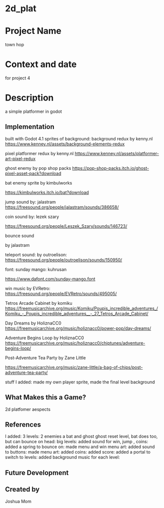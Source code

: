 # 2d_plat

# Project Name
town hop
# Context and date
for project 4

# Description

a simple platformer in godot

## Implementation
built with Godot 4.1
sprites of background:
background redux by kenny.nl
https://www.kenney.nl/assets/background-elements-redux

pixel platformer redux by kenny.nl
https://www.kenney.nl/assets/platformer-art-pixel-redux

ghost enemy by pop shop packs
https://pop-shop-packs.itch.io/ghost-pixel-asset-pack?download

bat enemy sprite by kimbulworks

https://kimbulworks.itch.io/bat?download

jump sound by: jalastram
https://freesound.org/people/jalastram/sounds/386658/

coin sound by: lezek szary

https://freesound.org/people/Leszek_Szary/sounds/146723/

bounce sound

by jalastram

teleport sound:
by outroelison:
https://freesound.org/people/outroelison/sounds/150950/

font: sunday mango: kuhrusan

https://www.dafont.com/sunday-mango.font

win music by EVRetro:
https://freesound.org/people/EVRetro/sounds/495005/

Tetros Arcade Cabinet by komiku
https://freemusicarchive.org/music/Komiku/Poupis_incredible_adventures_/Komiku_-_Poupis_incredible_adventures__-_27_Tetros_Arcade_Cabinet/

Day Dreams by HoliznaCC0
https://freemusicarchive.org/music/holiznacc0/power-pop/day-dreams/

Adventure Begins Loop by HoliznaCC0
https://freemusicarchive.org/music/holiznacc0/chiptunes/adventure-begins-loop/

Post-Adventure Tea Party by Zane Little

https://freemusicarchive.org/music/zane-little/a-bag-of-chips/post-adventure-tea-party/

stuff I added:
made my own player sprite, made the final level background


## What Makes this a Game?

2d platfomer aespects

## References
I added:
3 levels:
2 enemies a bat and ghost ghost reset level, bat does too, but can bounce on head:
big levels:
added sound for win, jump , coins:
added a spring to bounce on:
made menu and win menu art:
added sound to buttons:
made menu art:
added coins:
added score:
added a portal to switch to levels:
added background music for each level:



## Future Development



## Created by

Joshua Mom


